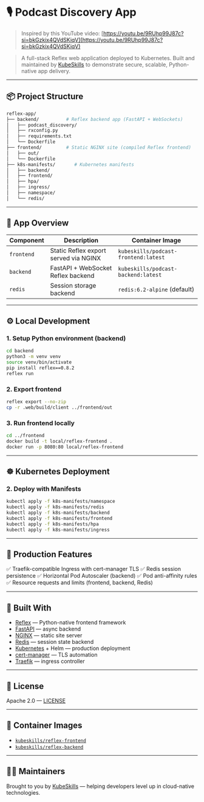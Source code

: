 # 🎙️ Podcast Discovery App

> Inspired by this YouTube video: [https://youtu.be/9RUhp99J87c?si=bkGzkix4QVdSKiqV](https://youtu.be/9RUhp99J87c?si=bkGzkix4QVdSKiqV)

> A full-stack Reflex web application deployed to Kubernetes.
> Built and maintained by [KubeSkills](https://kubeskills.com) to demonstrate secure, scalable, Python-native app delivery.

---

## 📦 Project Structure

```bash
reflex-app/
├── backend/          # Reflex backend app (FastAPI + WebSockets)
│   ├── podcast_discovery/
│   ├── rxconfig.py
│   ├── requirements.txt
│   └── Dockerfile
├── frontend/         # Static NGINX site (compiled Reflex frontend)
│   ├── out/
│   └── Dockerfile
├── k8s-manifests/       # Kubernetes manifests
│   ├── backend/
│   ├── frontend/
│   ├── hpa/
│   ├── ingress/
│   ├── namespace/
│   └── redis/
````

---

## 🚀 App Overview

| Component  | Description                           | Container Image                      |
| ---------- | ------------------------------------- | ------------------------------------ |
| `frontend` | Static Reflex export served via NGINX | `kubeskills/podcast-frontend:latest` |
| `backend`  | FastAPI + WebSocket Reflex backend    | `kubeskills/podcast-backend:latest`  |
| `redis`    | Session storage backend               | `redis:6.2-alpine` (default)         |

---

## ⚙️ Local Development

### 1. Setup Python environment (backend)

```bash
cd backend
python3 -m venv venv
source venv/bin/activate
pip install reflex==0.8.2
reflex run
```

### 2. Export frontend

```bash
reflex export --no-zip
cp -r .web/build/client ../frontend/out
```

### 3. Run frontend locally

```bash
cd ../frontend
docker build -t local/reflex-frontend .
docker run -p 8080:80 local/reflex-frontend
```

---

## ☸️ Kubernetes Deployment

### 2. Deploy with Manifests

```bash
kubectl apply -f k8s-manifests/namespace
kubectl apply -f k8s-manifests/redis
kubectl apply -f k8s-manifests/backend
kubectl apply -f k8s-manifests/frontend
kubectl apply -f k8s-manifests/hpa
kubectl apply -f k8s-manifests/ingress
```

---

## 🔐 Production Features

✅ Traefik-compatible Ingress with cert-manager TLS
✅ Redis session persistence
✅ Horizontal Pod Autoscaler (backend)
✅ Pod anti-affinity rules
✅ Resource requests and limits (frontend, backend, Redis)

---

## 🧱 Built With

* [Reflex](https://reflex.dev) — Python-native frontend framework
* [FastAPI](https://fastapi.tiangolo.com) — async backend
* [NGINX](https://nginx.org/en/) — static site server
* [Redis](https://redis.io) — session state backend
* [Kubernetes](https://kubernetes.io) + Helm — production deployment
* [cert-manager](https://cert-manager.io) — TLS automation
* [Traefik](https://traefik.io) — ingress controller

---

## 📝 License

Apache 2.0 — [LICENSE](./LICENSE)

---

## 🔗 Container Images

* [`kubeskills/reflex-frontend`](https://hub.docker.com/r/kubeskills/reflex-frontend)
* [`kubeskills/reflex-backend`](https://hub.docker.com/r/kubeskills/reflex-backend)

---

## 🙋‍♂️ Maintainers

Brought to you by [KubeSkills](https://kubeskills.com) — helping developers level up in cloud-native technologies.
